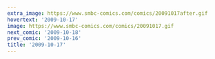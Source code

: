 ```yaml
---
extra_image: https://www.smbc-comics.com/comics/20091017after.gif
hovertext: '2009-10-17'
image: https://www.smbc-comics.com/comics/20091017.gif
next_comic: '2009-10-18'
prev_comic: '2009-10-16'
title: '2009-10-17'
---
```


